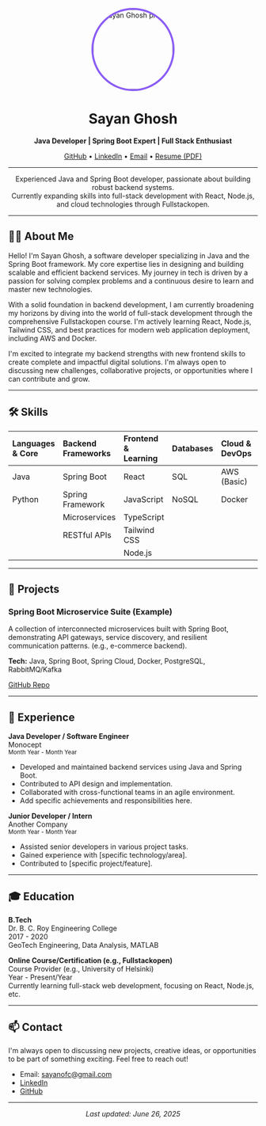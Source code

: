 <!-- Profile Hero Section -->
<p align="center">
  <img src="https://picsum.photos/seed/sayanprofile/200/200" width="160" style="border-radius: 50%; border: 4px solid #8b5cf6;" alt="Sayan Ghosh profile" />
</p>

<h1 align="center">Sayan Ghosh</h1>
<p align="center"><b>Java Developer | Spring Boot Expert | Full Stack Enthusiast</b></p>
<p align="center">
  <a href="https://github.com/SayanSTR">GitHub</a> •
  <a href="https://www.linkedin.com/in/sayan-ghosh-4a0a0a156/">LinkedIn</a> •
  <a href="mailto:sayanofc@gmail.com">Email</a> •
  <a href="https://github.com/SayanSTR/resume/raw/main/Sayan_Ghosh_Resume.pdf">Resume (PDF)</a>
</p>

---

<!-- Short Bio -->
<p align="center">
  Experienced Java and Spring Boot developer, passionate about building robust backend systems.<br>
  Currently expanding skills into full-stack development with React, Node.js, and cloud technologies through Fullstackopen.
</p>

---

## 🧑‍💻 About Me

Hello! I'm Sayan Ghosh, a software developer specializing in Java and the Spring Boot framework. My core expertise lies in designing and building scalable and efficient backend services. My journey in tech is driven by a passion for solving complex problems and a continuous desire to learn and master new technologies.

With a solid foundation in backend development, I am currently broadening my horizons by diving into the world of full-stack development through the comprehensive Fullstackopen course. I'm actively learning React, Node.js, Tailwind CSS, and best practices for modern web application deployment, including AWS and Docker.

I'm excited to integrate my backend strengths with new frontend skills to create complete and impactful digital solutions. I'm always open to discussing new challenges, collaborative projects, or opportunities where I can contribute and grow.

---

## 🛠️ Skills

| Languages & Core | Backend Frameworks | Frontend & Learning | Databases | Cloud & DevOps | Tools & Methodologies |
|:----------------|:------------------|:--------------------|:---------|:---------------|:---------------------|
| Java            | Spring Boot       | React               | SQL      | AWS (Basic)     | Git & GitHub         |
| Python          | Spring Framework  | JavaScript          | NoSQL    | Docker          | Agile Development    |
|                 | Microservices     | TypeScript          |          |                |                      |
|                 | RESTful APIs      | Tailwind CSS        |          |                |                      |
|                 |                  | Node.js             |          |                |                      |

---

## 🚀 Projects

### Spring Boot Microservice Suite (Example)
A collection of interconnected microservices built with Spring Boot, demonstrating API gateways, service discovery, and resilient communication patterns. (e.g., e-commerce backend).

**Tech:** Java, Spring Boot, Spring Cloud, Docker, PostgreSQL, RabbitMQ/Kafka

[GitHub Repo](https://github.com/SayanSTR/your-microservice-project)

<!-- Add more projects as needed -->

---

## 💼 Experience

**Java Developer / Software Engineer**  
Monocept  
<sub>Month Year - Month Year</sub>
- Developed and maintained backend services using Java and Spring Boot.
- Contributed to API design and implementation.
- Collaborated with cross-functional teams in an agile environment.
- Add specific achievements and responsibilities here.

**Junior Developer / Intern**  
Another Company  
<sub>Month Year - Month Year</sub>
- Assisted senior developers in various project tasks.
- Gained experience with [specific technology/area].
- Contributed to [specific project/feature].

---

## 🎓 Education

**B.Tech**  
Dr. B. C. Roy Engineering College  
2017 - 2020  
GeoTech Engineering, Data Analysis, MATLAB

**Online Course/Certification (e.g., Fullstackopen)**  
Course Provider (e.g., University of Helsinki)  
Year - Present/Year  
Currently learning full-stack web development, focusing on React, Node.js, etc.

---

## 📫 Contact

I'm always open to discussing new projects, creative ideas, or opportunities to be part of something exciting. Feel free to reach out!

- Email: sayanofc@gmail.com
- [LinkedIn](https://www.linkedin.com/in/sayan-ghosh-4a0a0a156/)
- [GitHub](https://github.com/SayanSTR)

---

<p align="center">
  <i>Last updated: June 26, 2025</i>
</p>
